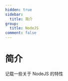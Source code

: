 ```yaml
---
hidden: true
sidebar:
  title: 简介
group:
  title: NodeJS
comment: false
---
```


# 简介

记载一些关于 NodeJS 的特性
